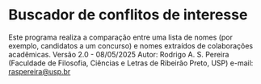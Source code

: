 # Buscador de conflitos de interesse

Este programa realiza a comparação entre uma lista de nomes (por exemplo, candidatos a um concurso) e nomes extraídos de colaborações acadêmicas.
Versão 2.0 - 08/05/2025
Autor: Rodrigo A. S. Pereira (Faculdade de Filosofia, Ciências e Letras de Ribeirão Preto, USP)
e-mail: raspereira@usp.br
